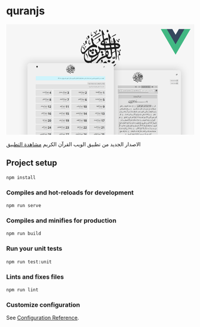 # quranjs

<img src="./src/assets/test.png" alt="vue js quran web">

الاصدار الجديد من تطبيق الويب القرآن الكريم
[مشاهدة التطبيق](https://vuejs-quran.web.app/)

## Project setup
```
npm install
```

### Compiles and hot-reloads for development
```
npm run serve
```

### Compiles and minifies for production
```
npm run build
```

### Run your unit tests
```
npm run test:unit
```

### Lints and fixes files
```
npm run lint
```

### Customize configuration
See [Configuration Reference](https://cli.vuejs.org/config/).
